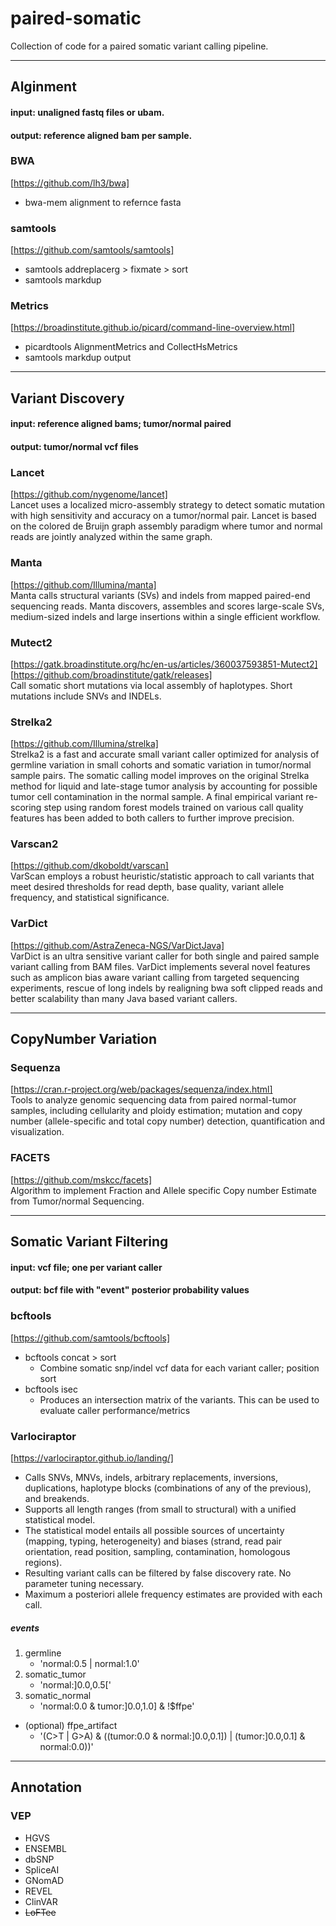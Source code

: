 # paired-somatic
Collection of code for a paired somatic variant calling pipeline.

***

## Alginment
#### input: unaligned fastq files or ubam.
#### output: reference aligned bam per sample.

### BWA
   [https://github.com/lh3/bwa]  
   
   * bwa-mem alignment to refernce fasta

### samtools
  [https://github.com/samtools/samtools]  
  
  * samtools addreplacerg > fixmate > sort  
  * samtools markdup

### Metrics
   [https://broadinstitute.github.io/picard/command-line-overview.html]  
   
   * picardtools AlignmentMetrics and CollectHsMetrics
   * samtools markdup output

***

## Variant Discovery
#### input: reference aligned bams; tumor/normal paired
#### output: tumor/normal vcf files

### Lancet
[https://github.com/nygenome/lancet]  
Lancet uses a localized micro-assembly strategy to detect somatic mutation with high sensitivity and accuracy on a tumor/normal pair. Lancet is based on the colored de Bruijn graph assembly paradigm where tumor and normal reads are jointly analyzed within the same graph.

### Manta
[https://github.com/Illumina/manta]  
Manta calls structural variants (SVs) and indels from mapped paired-end sequencing reads. Manta discovers, assembles and scores large-scale SVs, medium-sized indels and large insertions within a single efficient workflow.

### Mutect2
[https://gatk.broadinstitute.org/hc/en-us/articles/360037593851-Mutect2]  
[https://github.com/broadinstitute/gatk/releases]  
Call somatic short mutations via local assembly of haplotypes. Short mutations include SNVs and INDELs. 

### Strelka2
[https://github.com/Illumina/strelka]  
Strelka2 is a fast and accurate small variant caller optimized for analysis of germline variation in small cohorts and somatic variation in tumor/normal sample pairs. The somatic calling model improves on the original Strelka method for liquid and late-stage tumor analysis by accounting for possible tumor cell contamination in the normal sample. A final empirical variant re-scoring step using random forest models trained on various call quality features has been added to both callers to further improve precision.

### Varscan2
[https://github.com/dkoboldt/varscan]  
VarScan employs a robust heuristic/statistic approach to call variants that meet desired thresholds for read depth, base quality, variant allele frequency, and statistical significance.


### VarDict
[https://github.com/AstraZeneca-NGS/VarDictJava]  
VarDict is an ultra sensitive variant caller for both single and paired sample variant calling from BAM files. VarDict implements several novel features such as amplicon bias aware variant calling from targeted sequencing experiments, rescue of long indels by realigning bwa soft clipped reads and better scalability than many Java based variant callers.

***

## CopyNumber Variation

### Sequenza
[https://cran.r-project.org/web/packages/sequenza/index.html]  
Tools to analyze genomic sequencing data from paired normal-tumor samples, including cellularity and ploidy estimation; mutation and copy number (allele-specific and total copy number) detection, quantification and visualization.

### FACETS
[https://github.com/mskcc/facets]  
Algorithm to implement Fraction and Allele specific Copy number Estimate from Tumor/normal Sequencing.

***

## Somatic Variant Filtering
#### input: vcf file; one per variant caller
#### output: bcf file with "event" posterior probability values

### bcftools
  [https://github.com/samtools/bcftools]
  
  * bcftools concat > sort
    + Combine somatic snp/indel vcf data for each variant caller; position sort
  * bcftools isec
    + Produces an intersection matrix of the variants. This can be used to evaluate caller performance/metrics

### Varlociraptor
[https://varlociraptor.github.io/landing/]  
  * Calls SNVs, MNVs, indels, arbitrary replacements, inversions, duplications, haplotype blocks (combinations of any of the previous), and breakends.  
  * Supports all length ranges (from small to structural) with a unified statistical model.  
  * The statistical model entails all possible sources of uncertainty (mapping, typing, heterogeneity) and biases (strand, read pair orientation, read position, sampling, contamination, homologous regions).  
  * Resulting variant calls can be filtered by false discovery rate. No parameter tuning necessary.  
  * Maximum a posteriori allele frequency estimates are provided with each call.  

##### events
  1. germline
      + 'normal:0.5 | normal:1.0'
  2. somatic_tumor
      + 'normal:]0.0,0.5['
  3. somatic_normal
      + 'normal:0.0 & tumor:]0.0,1.0] & !$ffpe'
  * (optional) ffpe_artifact
      + '(C>T | G>A) & ((tumor:0.0 & normal:]0.0,0.1]) | (tumor:]0.0,0.1] & normal:0.0))'

***

## Annotation

### VEP

  * HGVS
  * ENSEMBL
  * dbSNP
  * SpliceAI
  * GNomAD
  * REVEL
  * ClinVAR
  * ~~LoFTee~~
  
